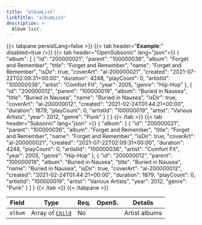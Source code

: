 ```yaml
---
title: "albumList"
linkTitle: "albumList"
description: >
  Album list.
---
```


{{< tabpane persistLang=false >}}
{{< tab header="**Example**:" disabled=true />}}
{{< tab header="OpenSubsonic" lang="json">}}
{
  "album": [
    {
      "id": "200000021",
      "parent": "100000036",
      "album": "Forget and Remember",
      "title": "Forget and Remember",
      "name": "Forget and Remember",
      "isDir": true,
      "coverArt": "al-200000021",
      "created": "2021-07-22T02:09:31+00:00",
      "duration": 4248,
      "playCount": 0,
      "artistId": "100000036",
      "artist": "Comfort Fit",
      "year": 2005,
      "genre": "Hip-Hop"
    },
    {
      "id": "200000012",
      "parent": "100000019",
      "album": "Buried in Nausea",
      "title": "Buried in Nausea",
      "name": "Buried in Nausea",
      "isDir": true,
      "coverArt": "al-200000012",
      "created": "2021-02-24T01:44:21+00:00",
      "duration": 1879,
      "playCount": 0,
      "artistId": "100000019",
      "artist": "Various Artists",
      "year": 2012,
      "genre": "Punk"
    }
  ]
}
{{< /tab >}}
{{< tab header="Subsonic" lang="json" >}}
{
  "album": [
    {
      "id": "200000021",
      "parent": "100000036",
      "album": "Forget and Remember",
      "title": "Forget and Remember",
      "name": "Forget and Remember",
      "isDir": true,
      "coverArt": "al-200000021",
      "created": "2021-07-22T02:09:31+00:00",
      "duration": 4248,
      "playCount": 0,
      "artistId": "100000036",
      "artist": "Comfort Fit",
      "year": 2005,
      "genre": "Hip-Hop"
    },
    {
      "id": "200000012",
      "parent": "100000019",
      "album": "Buried in Nausea",
      "title": "Buried in Nausea",
      "name": "Buried in Nausea",
      "isDir": true,
      "coverArt": "al-200000012",
      "created": "2021-02-24T01:44:21+00:00",
      "duration": 1879,
      "playCount": 0,
      "artistId": "100000019",
      "artist": "Various Artists",
      "year": 2012,
      "genre": "Punk"
    }
  ]
}
{{< /tab >}}
{{< /tabpane >}}

| Field |  Type | Req. | OpenS. | Details |
| --- | --- | --- | --- | --- |
| `album` | Array of [`Child`](../child) | No |     | Artist albums|
